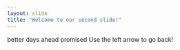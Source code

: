 ```yaml
---
layout: slide
title: "Welcome to our second slide!"
---
```

better days ahead promised
Use the left arrow to go back!
